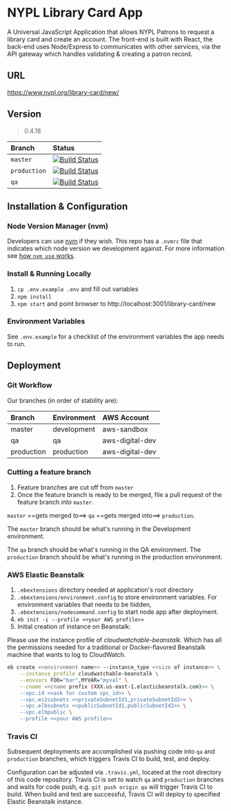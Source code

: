 # NYPL Library Card App

A Universal JavaScript Application that allows NYPL Patrons to request a library card and create an account. The front-end is built with React, the back-end uses Node/Express to communicates with other services, via the API gateway which handles validating & creating
a patron record.

## URL
https://www.nypl.org/library-card/new/

## Version
> 0.4.18

| Branch        | Status                                                                                                                                                   |
|:--------------|:---------------------------------------------------------------------------------------------------------------------------------------------------------|
| `master`      | [![Build Status](https://travis-ci.org/NYPL/nypl-library-card-app.svg?branch=master)](https://travis-ci.org/NYPL/nypl-library-card-app)      |
| `production` | [![Build Status](https://travis-ci.org/NYPL/nypl-library-card-app.svg?branch=production)](https://travis-ci.org/NYPL/nypl-library-card-app) |
| `qa`  | [![Build Status](https://travis-ci.org/NYPL/nypl-library-card-app.svg?branch=qa)](https://travis-ci.org/NYPL/nypl-library-card-app)  |


## Installation & Configuration

### Node Version Manager (nvm)

Developers can use [nvm](https://github.com/creationix/nvm) if they wish.
This repo has a `.nvmrc` file that indicates which node version we development against.
For more information see [how `nvm use` works](https://github.com/creationix/nvm#nvmrc).

### Install & Running Locally

1. `cp .env.example .env` and fill out variables
2. `npm install`  
3. `npm start` and point browser to http://localhost:3001/library-card/new

### Environment Variables

See `.env.example` for a checklist of the environment variables the app
needs to run.

## Deployment

### Git Workflow

Our branches (in order of stability are):

| Branch      | Environment | AWS Account     |
|:------------|:------------|:----------------|
| master      | development | aws-sandbox     |
| qa          | qa          | aws-digital-dev |
| production  | production  | aws-digital-dev |

### Cutting a feature branch

1. Feature branches are cut off from `master`
2. Once the feature branch is ready to be merged, file a pull request of the feature branch _into_ `master`.

`master` ==gets merged to==> `qa` ==gets merged into==> `production`.

The `master` branch should be what's running in the Development environment.

The `qa` branch should be what's running in the QA environment.
The `production` branch should be what's running in the production environment.

### AWS Elastic Beanstalk
1. `.ebextensions` directory needed at application's root directory
2. `.ebextensions/environment.config` to store environment variables. For environment variables that needs to be hidden,
3. `.ebextensions/nodecommand.config` to start node app after deployment.
4. `eb init -i --profile <<your AWS profile>>`
5. Initial creation of instance on Beanstalk:

Please use the instance profile of _cloudwatchable-beanstalk_.
Which has all the permissions needed for a traditional or Docker-flavored Beanstalk
machine that wants to log to CloudWatch.

```bash
eb create <<environment name>> --instance_type <<size of instance>> \
    --instance_profile cloudwatchable-beanstalk \
    --envvars FOO="bar",MYVAR="myval" \
    --cname <<cname prefix (XXX.us-east-1.elasticbeanstalk.com)>> \
    --vpc.id <<ask for custom vpc_id>> \
    --vpc.ec2subnets <<privateSubnetId1,privateSubnetId2>> \
    --vpc.elbsubnets <<publicSubnetId1,publicSubnetId2>> \
    --vpc.elbpublic \
    --profile <<your AWS profile>>
```

### Travis CI

Subsequent deployments are accomplished via pushing code into `qa` and `production` branches, which triggers Travis CI to build, test, and deploy.

Configuration can be adjusted via `.travis.yml`, located at the root directory of this code repository. Travis CI is set to watch `qa` and `production` branches and waits for code push, e.g. `git push origin qa` will trigger Travis CI to build. When build and test are successful, Travis CI will deploy to specified Elastic Beanstalk instance.

